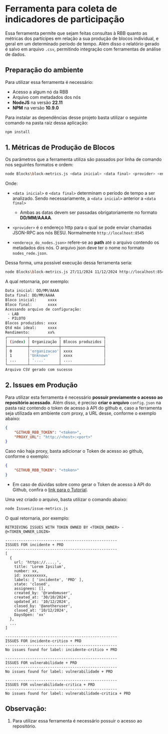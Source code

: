 # Ferramenta para coleta de indicadores de participação
Essa ferramenta permite que sejam feitas consultas à RBB quanto as métricas dos partícipes em relação a sua produção de blocos individual, e geral em um determinado período de tempo. Além disso o relatório gerado é salvo em arquivo `.csv`, permitindo integração com ferramentas de análise de dados.

## Preparação do ambiente
Para utilizar essa ferramenta é necessário:
- Acesso a algum nó da RBB
- Arquivo com metadados dos nós
- **NodeJS** na versão **22.11** 
- **NPM** na versão **10.9.0**

Para instalar as dependências desse projeto basta utilizar o seguinte comando na pasta raiz dessa aplicação:
```javascript
npm install
```

## 1. Métricas de Produção de Blocos

Os parâmetros que a ferramenta utiliza são passados por linha de comando nos seguintes formatos e ordem:
```bash
node Blocks\block-metrics.js <data inicial> <data final> <provider> <endereço_do_nodes.json>
```
Onde:
- `<data inicial>` e `<data final>` determinam o período de tempo a ser analizado. Sendo necessariamente, a `<data inicial>` anterior a `<data final>`
    - Ambas as datas devem ser passadas obrigatoriamente no formato **DD/MM/AAAA**.
    
- `<provider>` é o endereço http para o qual se pode enviar chamadas JSON-RPC aos nós BESU. Normalmente `http://localhost:8545`

- `<endereço_do_nodes.json>` refere-se ao **path** até o arquivo contendo os metadados dos nós. O arquivo json deve ter o nome no formato `nodes_rede.json`.

Dessa forma, uma possível execução dessa ferramenta seria:
```bash
node Blocks\block-metrics.js 27/11/2024 11/12/2024 http://localhost:8545 ../nodesFolder
```

A qual retornaria, por exemplo:
```bash
Data inicial: DD/MM/AAAA 
Data final: DD/MM/AAAA
Bloco inicial:     xxxx
Bloco final:       xxxx
Acessando arquivo de configuração:
 - LAB
 - PILOTO
Blocos produzidos: xxxx
Qtd máx ideal:     xxxx
Rendimento:        xx%
┌─────────┬─────────────┬───────────────────┐
│ (index) │ Organização │ Blocos produzidos │
├─────────┼─────────────┼───────────────────┤
│ 0       │'organizacao'│ xxxx              │
│ 1       │'Unknown'    │ xxxx              │
│ ...     │ '....'      │ ....              │
└─────────┴─────────────┴───────────────────┘
Arquivo CSV gerado com sucesso
```
## 2. Issues em Produção
Para utilizar esta ferramenta é necessário **possuir previamente o acesso ao repositório acessado**. Além disso, é preciso **criar o arquivo** `config.json` na pasta raiz contendo o token de acesso à API do github e, caso a ferramenta seja utilizada em ambiente com proxy, a URL desse, conforme o exemplo abaixo:

```json
{
    "GITHUB_RBB_TOKEN": "<token>",
    "PROXY_URL": "http://<host>:<port>"
}
```
Caso não haja proxy, basta adicionar o Token de acesso ao github, conforme o exemplo:
```json
{
    "GITHUB_RBB_TOKEN": "<token>"
}
```

- Em caso de dúvidas sobre como gerar o Token de acesso à API do Github, confira o [link para o Tutorial](https://docs.github.com/en/authentication/keeping-your-account-and-data-secure/managing-your-personal-access-tokens#creating-a-personal-access-token-classic).

Uma vez criado o arquivo, basta utilizar o comando abaixo:
```bash
node Issues/issue-metrics.js
```

O qual retornaria, por exemplo:

```text
RETRIEVING ISSUES WITH TOKEN OWNED BY <TOKEN_OWNER> - @<TOKEN_OWNER_LOGIN>

--------------------------------------------------
ISSUES FOR incidente + PRD
--------------------------------------------------
[
  {
    url: 'https://.....',
    title: 'Lorem Ipsilum',
    number: xx,
    id: xxxxxxxxxx,
    labels: [ 'incidente', 'PRD' ],
    state: 'closed',
    assignees: [],
    created_by: '@randomuser',
    created_at: '30/10/2024',
    updated_at: '10/12/2024',
    closed_by: '@anotheruser',
    closed_at: '10/12/2024',
    DaysOpen: 'xx'
  },
  ...
]

--------------------------------------------------
ISSUES FOR incidente-critico + PRD
--------------------------------------------------
No issues found for label: incidente-critico + PRD

--------------------------------------------------
ISSUES FOR vulnerabilidade + PRD
--------------------------------------------------
No issues found for label: vulnerabilidade + PRD

--------------------------------------------------
ISSUES FOR vulnerabilidade-critica + PRD
--------------------------------------------------
No issues found for label: vulnerabilidade-critica + PRD
```

## Observação:
1. Para utilizar essa ferramenta é necessário possuir o acesso ao repositório.
